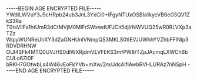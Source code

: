 -----BEGIN AGE ENCRYPTED FILE-----
YWdlLWVuY3J5cHRpb24ub3JnL3YxCi0+IFgyNTUxOSBIa1kycVB6eG5QV1ZkS3Ra
T0tsVllFa1htUmR3dCtMVjM0MlFrSWxwdUFJCit5djlrNWVUQ25wR0RLVXp3aTZz
WlpyWUNReUhXY3d2aGNHUnlVNmpQS3MKLS0tIEVJUWhhYVZhbFFlNlp3RDVDRHNW
OUl4SFk4MTQ0UVJHS0dIWXRjdmVLVFEKS3mfPW8/TZpJAcmqLXWCh6bCULo6ZI0F
bRKH7GOtwbLs4W46vEoFkYVb+mXw/2m/JdcAlfiAwbRVHLURAz7nNSpH
-----END AGE ENCRYPTED FILE-----
